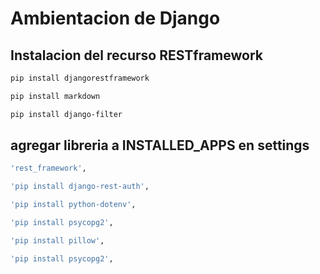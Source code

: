 # Ambientacion de Django
## Instalacion del recurso RESTframework
```bash
pip install djangorestframework
```

```bash
pip install markdown
```

```bash
pip install django-filter
```

## agregar libreria a INSTALLED_APPS en settings
```bash
'rest_framework',
```

```bash
'pip install django-rest-auth',
```

```bash
'pip install python-dotenv',
```

```bash
'pip install psycopg2',
```




```bash
'pip install pillow',
```

```bash
'pip install psycopg2',
```



 
